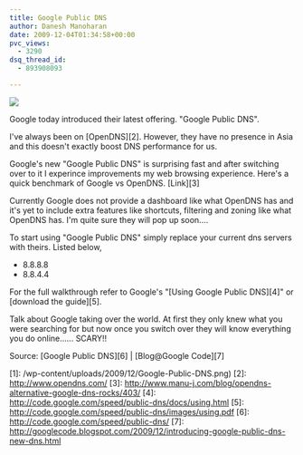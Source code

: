 ```yaml
---
title: Google Public DNS
author: Danesh Manoharan
date: 2009-12-04T01:34:58+00:00
pvc_views:
  - 3290
dsq_thread_id:
  - 893908093

---
```

![](/wp-content/uploads/2009/12/Google-Public-DNS-449x140.png)

Google today introduced their latest offering. "Google Public DNS".

I've always been on [OpenDNS][2]. However, they have no presence in Asia and this doesn't exactly boost DNS performance for us.

Google's new "Google Public DNS" is surprising fast and after switching over to it I experince improvements my web browsing experience. Here's a quick benchmark of Google vs OpenDNS. [Link][3]

Currently Google does not provide a dashboard like what OpenDNS has and it's yet to include extra features like shortcuts, filtering and zoning like what OpenDNS has. I'm quite sure they will pop up soon....

To start using "Google Public DNS" simply replace your current dns servers with theirs. Listed below,

  * 8.8.8.8
  * 8.8.4.4

For the full walkthrough refer to Google's "[Using Google Public DNS][4]" or [download the guide][5].

Talk about Google taking over the world. At first they only knew what you were searching for but now once you switch over they will know everything you do online...... SCARY!!

Source: [Google Public DNS][6] | [Blog@Google Code][7]

 [1]: /wp-content/uploads/2009/12/Google-Public-DNS.png)
 [2]: http://www.opendns.com/
 [3]: http://www.manu-j.com/blog/opendns-alternative-google-dns-rocks/403/
 [4]: http://code.google.com/speed/public-dns/docs/using.html
 [5]: http://code.google.com/speed/public-dns/images/using.pdf
 [6]: http://code.google.com/speed/public-dns/
 [7]: http://googlecode.blogspot.com/2009/12/introducing-google-public-dns-new-dns.html